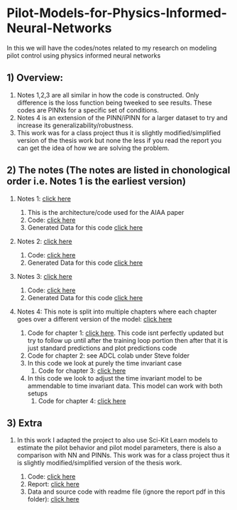 # Pilot-Models-for-Physics-Informed-Neural-Networks
In this we will have the codes/notes related to my research on modeling pilot control using physics informed neural networks

## 1) Overview:
1. Notes 1,2,3 are all similar in how the code is constructed. Only difference is the loss function being tweeked to see results. These codes are PINNs for a specific set of conditions.
2. Notes 4 is an extension of the PINN/iPINN for a larger dataset to try and increase its generalizability/robustness.
3. This work was for a class project thus it is slightly modified/simplified version of the thesis work but none the less if you read the report you can get the idea of how we are solving the problem.

## 2) The notes (The notes are listed in chonological order i.e. Notes 1 is the earliest version)
1. Notes 1: [click here](https://github.com/stephenbrutch/Pilot-Models-for-Physics-Informed-Neural-Networks/blob/main/Google%20Colab%20Code%201%20Notes.pdf)
   1. This is the architecture/code used for the AIAA paper
   2. Code: [click here](https://gist.github.com/stephenbrutch/16b24ac7bab9f077af155bdd9098dffe)
   3. Generated Data for this code [click here](https://github.com/stephenbrutch/Pilot-Models-for-Physics-Informed-Neural-Networks/blob/main/data%20for%20notes%201.zip)

2. Notes 2: [click here](https://github.com/stephenbrutch/Pilot-Models-for-Physics-Informed-Neural-Networks/blob/main/Google%20Colab%20Code%201.1%20Notes.pdf)
   1. Code: [click here](https://gist.github.com/stephenbrutch/516a3ff5da41341a28b172b0ad896c9b)
   2. Generated Data for this code [click here](https://github.com/stephenbrutch/Pilot-Models-for-Physics-Informed-Neural-Networks/blob/main/data%20for%20notes%201.zip)

3. Notes 3: [click here](https://github.com/stephenbrutch/Pilot-Models-for-Physics-Informed-Neural-Networks/blob/main/Google%20Colab%20Code%201.2%20Notes.pdf)
   1. Code: [click here](https://gist.github.com/stephenbrutch/ac56c78649bf8e3f3c4f1716b2867203)
   2. Generated Data for this code [click here](https://github.com/stephenbrutch/Pilot-Models-for-Physics-Informed-Neural-Networks/blob/main/data%20for%20notes%201.zip)      

4. Notes 4: This note is split into multiple chapters where each chapter goes over a different version of the model: [click here](https://github.com/stephenbrutch/Pilot-Models-for-Physics-Informed-Neural-Networks/blob/main/Google%20Colab%20Code%204%20Notes.pdf)
   1. Code for chapter 1: [click here](https://gist.github.com/stephenbrutch/e2b036c1a5c22db6aa0cf02943a66118). This code isnt perfectly updated but try to follow up until after the training loop portion then after that it is just standard predictions and plot predictions code
   2. Code for chapter 2: see ADCL colab under Steve folder
   3. In this code we look at purely the time invariant case
      1. Code for chapter 3: [click here](https://drive.google.com/file/d/1IZ3EtH4-3xSBb1Av3kmBOeRUuxKamZu2/view?usp=sharing)
   4. In this code we look to adjust the time invariant model to be ammendable to time invariant data. This model can work with both setups
      1. Code for chapter 4: [click here](https://colab.research.google.com/drive/1v-XAwR3TNVdPkI9JuH1LDjcz-cOctHno?usp=sharing)
     

## 3) Extra 
1. In this work I adapted the project to also use Sci-Kit Learn models to estimate the pilot behavior and pilot model parameters, there is also a comparison with NN and PINNs. This work was for a class project thus it is slightly modified/simplified version of the thesis work.

   1. Code: [click here](https://gist.github.com/stephenbrutch/f1b9d61fc1fbc12ec26d8ac260e6ff09)
   2. Report: [click here](https://github.com/stephenbrutch/Pilot-Models-for-Physics-Informed-Neural-Networks/blob/main/CS595_Final_Project_Report%20(3).pdf)
   3. Data and source code with readme file (ignore the report pdf in this folder): [click here](https://myerauedu-my.sharepoint.com/:f:/g/personal/brutchs_my_erau_edu/EgbDJa5-3T9JiKmKNWhLXvMB73Z8Bnu6-VyBRzkyb4YKnA?e=3xze4b)
